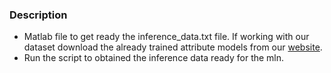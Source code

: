 ### Description
* Matlab file to get ready the inference_data.txt file. If working with our dataset download the already trained attribute models from our [website](https://paolaardon.github.io/grasp_affordance_reasoning/).
* Run the script to obtained the inference data ready for the mln. 

